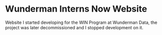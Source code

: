 # Wunderman Interns Now Website

Website I started developing for the WIN Program at Wunderman Data, the project was later decommissioned and I stopped development on it.
